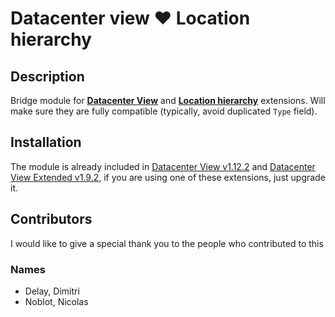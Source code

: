 # Datacenter view ❤ Location hierarchy

## Description
  Bridge module for **[Datacenter View](https://store.itophub.io/en_US/products/molkobain-datacenter-view)** and **[Location hierarchy](https://store.itophub.io/en_US/products/combodo-location-hierarchy)** extensions. Will make sure they are fully compatible (typically, avoid duplicated `Type` field).

## Installation
The module is already included in [Datacenter View v1.12.2](https://store.itophub.io/en_US/products/molkobain-datacenter-view) and  [Datacenter View Extended v1.9.2](https://store.itophub.io/en_US/products/molkobain-datacenter-view-extended), if you are using one of these extensions, just upgrade it.

## Contributors
I would like to give a special thank you to the people who contributed to this

### Names

* Delay, Dimitri
* Noblot, Nicolas
